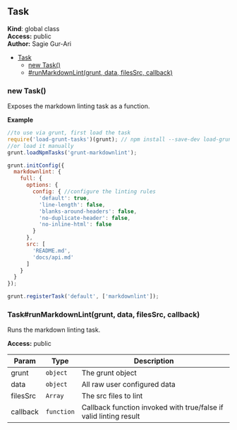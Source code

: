 <a name="Task"></a>

## Task
**Kind**: global class  
**Access:** public  
**Author:** Sagie Gur-Ari  

* [Task](#Task)
    * [new Task()](#new_Task_new)
    * [#runMarkdownLint(grunt, data, filesSrc, callback)](#Task+runMarkdownLint)

<a name="new_Task_new"></a>

### new Task()
Exposes the markdown linting task as a function.

**Example**  
````js
//to use via grunt, first load the task
require('load-grunt-tasks')(grunt); // npm install --save-dev load-grunt-tasks
//or load it manually
grunt.loadNpmTasks('grunt-markdownlint');

grunt.initConfig({
  markdownlint: {
    full: {
      options: {
        config: { //configure the linting rules
          'default': true,
          'line-length': false,
          'blanks-around-headers': false,
          'no-duplicate-header': false,
          'no-inline-html': false
        }
      },
      src: [
        'README.md',
        'docs/api.md'
      ]
    }
  }
});

grunt.registerTask('default', ['markdownlint']);
````
<a name="Task+runMarkdownLint"></a>

### Task#runMarkdownLint(grunt, data, filesSrc, callback)
Runs the markdown linting task.

**Access:** public  

| Param | Type | Description |
| --- | --- | --- |
| grunt | <code>object</code> | The grunt object |
| data | <code>object</code> | All raw user configured data |
| filesSrc | <code>Array</code> | The src files to lint |
| callback | <code>function</code> | Callback function invoked with true/false if valid linting result |

